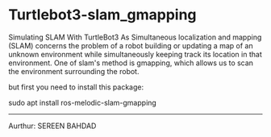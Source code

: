 # Turtlebot3-slam_gmapping

Simulating SLAM With TurtleBot3
As Simultaneous localization and mapping (SLAM) concerns the problem of a robot building or updating a map of an unknown environment while simultaneously keeping track its location in that environment.
One of slam's method is gmapping, which allows us to scan the environment surrounding the robot.

but first you need to install this package:

sudo apt install ros-melodic-slam-gmapping

_________
Aurthur: SEREEN BAHDAD

